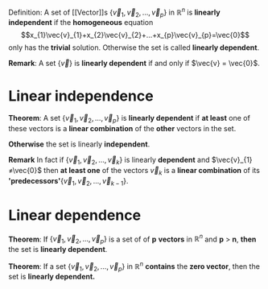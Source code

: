  Definition:
A set of [[Vector]]s $\{\vec{v}_{1},\vec{v}_{2},...,\vec{v}_{p}\}$ in $ℝ^{n}$ is **linearly independent** if the **homogeneous** equation$$x_{1}\vec{v}_{1}+x_{2}\vec{v}_{2}+...+x_{p}\vec{v}_{p}=\vec{0}$$only has the **trivial** solution. Otherwise the set is called **linearly dependent**.

**Remark**:
A set {$\vec{v}$} is **linearly dependent** if and only if $\vec{v} = \vec{0}$.

# Linear independence
**Theorem**:
A set $\{\vec{v}_{1},\vec{v}_{2},...,\vec{v}_{p}\}$ is **linearly dependent** if **at least** one of these vectors is a **linear combination** of the **other** vectors in the set.

**Otherwise** the set is linearly **independent**.

**Remark**
In fact if $\{\vec{v}_{1},\vec{v}_{2},...,\vec{v}_{k}\}$ is linearly **dependent** and $\vec{v}_{1}≠\vec{0}$ then **at least one** of the vectors $\vec{v}_{k}$ is a **linear combination** of its **'predecessors'**$\{\vec{v}_{1},\vec{v}_{2},...,\vec{v}_{k-1}\}$.

# Linear dependence
**Theorem**:
If $\{\vec{v}_{1},\vec{v}_{2},...,\vec{v}_{p}\}$ is a set of of **p** **vectors** in $ℝ^{n}$ and **p** > **n**, **then** the set is **linearly dependent**.

**Theorem**:
If a set $\{\vec{v}_{1},\vec{v}_{2},...,\vec{v}_{p}\}$ in $ℝ^{n}$ **contains** the **zero vector**, then the set is **linearly dependent.**
